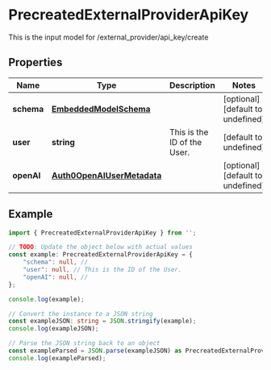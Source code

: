 
# PrecreatedExternalProviderApiKey

This is the input model for /external_provider/api_key/create

## Properties

Name | Type | Description | Notes
------------ | ------------- | ------------- | -------------
**schema** | [**EmbeddedModelSchema**](EmbeddedModelSchema) |  | [optional] [default to undefined]
**user** | **string** | This is the ID of the User. | [default to undefined]
**openAI** | [**Auth0OpenAIUserMetadata**](Auth0OpenAIUserMetadata) |  | [optional] [default to undefined]

## Example

```typescript
import { PrecreatedExternalProviderApiKey } from '';

// TODO: Update the object below with actual values
const example: PrecreatedExternalProviderApiKey = {
    "schema": null, // 
    "user": null, // This is the ID of the User.
    "openAI": null, // 
};

console.log(example);

// Convert the instance to a JSON string
const exampleJSON: string = JSON.stringify(example);
console.log(exampleJSON);

// Parse the JSON string back to an object
const exampleParsed = JSON.parse(exampleJSON) as PrecreatedExternalProviderApiKey;
console.log(exampleParsed);
```




